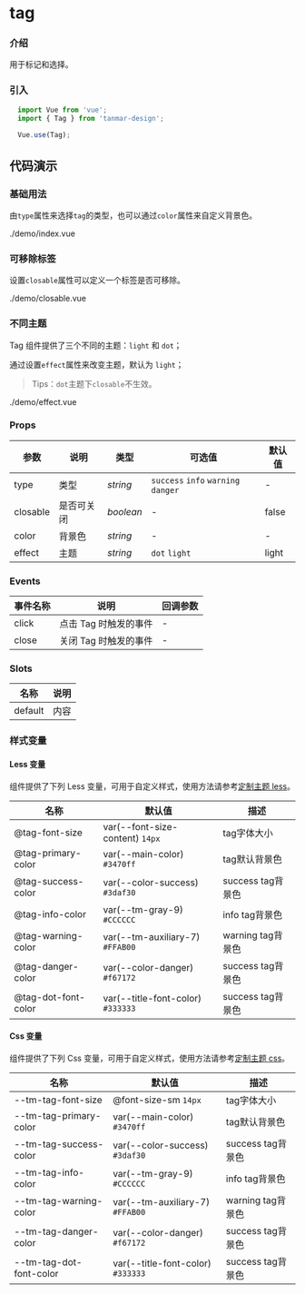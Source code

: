 # tag

### 介绍

用于标记和选择。

### 引入

```js
  import Vue from 'vue';
  import { Tag } from 'tanmar-design';
  
  Vue.use(Tag);
```

## 代码演示

### 基础用法

由`type`属性来选择`tag`的类型，也可以通过`color`属性来自定义背景色。

<demo-code>./demo/index.vue</demo-code>

### 可移除标签

设置`closable`属性可以定义一个标签是否可移除。

<demo-code>./demo/closable.vue</demo-code>

### 不同主题

Tag 组件提供了三个不同的主题：`light` 和 `dot`；

通过设置`effect`属性来改变主题，默认为 `light`；

> Tips：`dot`主题下`closable`不生效。

<demo-code>./demo/effect.vue</demo-code>

### Props

参数 | 说明 | 类型 | 可选值 | 默认值
-- | -- | -- | -- | --
type | 类型 | _string_ | `success` `info` `warning` `danger` | -
closable | 是否可关闭 | _boolean_ | - | false
color | 背景色 | _string_ | - | -
effect | 主题 | _string_ | `dot` `light` | light

### Events

事件名称 | 说明 | 回调参数
-- | -- | --
click | 点击 Tag 时触发的事件 | -
close | 关闭 Tag 时触发的事件 | -

### Slots

名称 | 说明
-- | --
default | 内容

### 样式变量

#### Less 变量

组件提供了下列 Less 变量，可用于自定义样式，使用方法请参考[定制主题 less](#/theme)。

名称 | 默认值 | 描述
-- | -- | --
@tag-font-size | var(--font-size-content) `14px` | tag字体大小
@tag-primary-color | var(--main-color) `#3470ff` | tag默认背景色
@tag-success-color | var(--color-success) `#3daf30` | success tag背景色
@tag-info-color | var(--tm-gray-9) `#CCCCCC` | info tag背景色
@tag-warning-color | var(--tm-auxiliary-7) `#FFAB00` | warning tag背景色
@tag-danger-color | var(--color-danger) `#f67172` | success tag背景色
@tag-dot-font-color | var(--title-font-color) `#333333` | success tag背景色

#### Css 变量

组件提供了下列 Css 变量，可用于自定义样式，使用方法请参考[定制主题 css](#/theme2)。

名称 | 默认值 | 描述
-- | -- | --
--tm-tag-font-size | @font-size-sm `14px` | tag字体大小
--tm-tag-primary-color | var(--main-color) `#3470ff` | tag默认背景色
--tm-tag-success-color | var(--color-success) `#3daf30` | success tag背景色
--tm-tag-info-color | var(--tm-gray-9) `#CCCCCC` | info tag背景色
--tm-tag-warning-color | var(--tm-auxiliary-7) `#FFAB00` | warning tag背景色
--tm-tag-danger-color | var(--color-danger) `#f67172` | success tag背景色
--tm-tag-dot-font-color | var(--title-font-color) `#333333` | success tag背景色